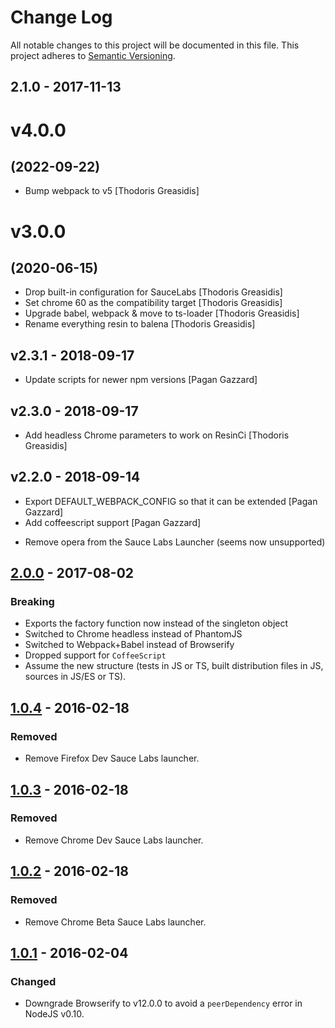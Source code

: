 # Change Log

All notable changes to this project will be documented in this file.
This project adheres to [Semantic Versioning](http://semver.org/).

## 2.1.0 - 2017-11-13

# v4.0.0
## (2022-09-22)

* Bump webpack to v5 [Thodoris Greasidis]

# v3.0.0
## (2020-06-15)

* Drop built-in configuration for SauceLabs [Thodoris Greasidis]
* Set chrome 60 as the compatibility target [Thodoris Greasidis]
* Upgrade babel, webpack  & move to ts-loader [Thodoris Greasidis]
* Rename everything resin to balena [Thodoris Greasidis]

## v2.3.1 - 2018-09-17

* Update scripts for newer npm versions [Pagan Gazzard]

## v2.3.0 - 2018-09-17

* Add headless Chrome parameters to work on ResinCi [Thodoris Greasidis]

## v2.2.0 - 2018-09-14

* Export DEFAULT_WEBPACK_CONFIG so that it can be extended [Pagan Gazzard]
* Add coffeescript support [Pagan Gazzard]

- Remove opera from the Sauce Labs Launcher (seems now unsupported)

## [2.0.0] - 2017-08-02

### Breaking

- Exports the factory function now instead of the singleton object
- Switched to Chrome headless instead of PhantomJS
- Switched to Webpack+Babel instead of Browserify
- Dropped support for `CoffeeScript`
- Assume the new structure (tests in JS or TS, built distribution files in JS, sources in JS/ES or TS).

## [1.0.4] - 2016-02-18

### Removed

- Remove Firefox Dev Sauce Labs launcher.

## [1.0.3] - 2016-02-18

### Removed

- Remove Chrome Dev Sauce Labs launcher.

## [1.0.2] - 2016-02-18

### Removed

- Remove Chrome Beta Sauce Labs launcher.

## [1.0.1] - 2016-02-04

### Changed

- Downgrade Browserify to v12.0.0 to avoid a `peerDependency` error in NodeJS v0.10.

[2.0.0]: https://github.com/resin-io-modules/resin-config-karma/compare/v1.0.4...v2.0.0
[1.0.4]: https://github.com/resin-io-modules/resin-config-karma/compare/v1.0.3...v1.0.4
[1.0.3]: https://github.com/resin-io-modules/resin-config-karma/compare/v1.0.2...v1.0.3
[1.0.2]: https://github.com/resin-io-modules/resin-config-karma/compare/v1.0.1...v1.0.2
[1.0.1]: https://github.com/resin-io-modules/resin-config-karma/compare/v1.0.0...v1.0.1
